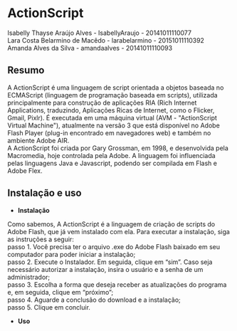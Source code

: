 # ActionScript
Isabelly Thayse Araújo Alves - IsabellyAraujo - 20141011110077 <br>
Lara Costa Belarmino de Macêdo - larabelarmino - 20151011110392 <br>
Amanda Alves da Silva - amandaalves -  20141011110093 

## Resumo

A ActionScript é uma linguagem de script orientada a objetos baseada no ECMAScript (linguagem de programação baseada em scripts), utilizada principalmente para construção de aplicações RIA (Rich Internet Applications, traduzindo, Aplicações Ricas de Internet, como o Flicker, Gmail, Pixlr). É executada em uma máquina virtual (AVM - "ActionScript Virtual Machine"), atualmente na versão 3 que está disponível no Adobe Flash Player (plug-in encontrado em navegadores web) e também no ambiente Adobe AIR.
<br>
A ActionScript foi criada por Gary Grossman, em 1998, e desenvolvida pela Macromedia, hoje controlada pela Adobe. A linguagem foi influenciada pelas linguagens Java e Javascript, podendo ser compilada em Flash e Adobe Flex.
 ## Instalação e uso
 
  *  **Instalação** <br>
  
 Como sabemos, A ActionScript é a linguagem de criação de scripts do Adobe Flash, que já vem instalado com ela. Para executar a instalação, siga as instruções a seguir:<br>
passo 1. Você precisa ter o arquivo .exe do Adobe Flash baixado em seu computador para poder iniciar a instalação;<br>
passo 2. Execute o Instalador.  Em seguida, clique em “sim”. Caso seja necessário autorizar a instalação, insira o usuário e a senha de um administrador;<br>
passo 3. Escolha a forma que deseja receber as atualizações do programa e, em seguida, clique em “próximo”;<br>
passo 4. Aguarde a conclusão do download e a instalação;<br>
passo 5. Clique em concluir. 
 * **Uso**

